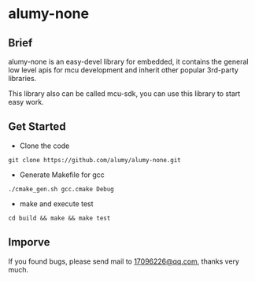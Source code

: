 # alumy-none

## Brief

alumy-none is an easy-devel library for embedded, it contains the general low level apis for mcu development and inherit other popular 3rd-party libraries.


This library also can be called mcu-sdk, you can use this library to start easy work.

## Get Started
* Clone the code
```shell
git clone https://github.com/alumy/alumy-none.git
```
*  Generate Makefile for gcc
```shell
./cmake_gen.sh gcc.cmake Debug
```
* make and execute test
```shell
cd build && make && make test
```
## Imporve
If you found bugs, please send mail to 17096226@qq.com, thanks very much.
